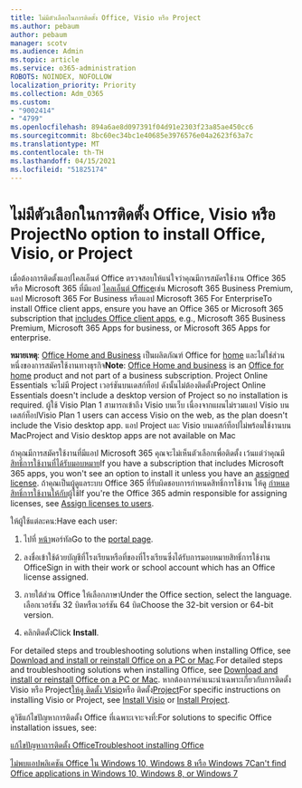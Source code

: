```yaml
---
title: ไม่มีตัวเลือกในการติดตั้ง Office, Visio หรือ Project
ms.author: pebaum
author: pebaum
manager: scotv
ms.audience: Admin
ms.topic: article
ms.service: o365-administration
ROBOTS: NOINDEX, NOFOLLOW
localization_priority: Priority
ms.collection: Adm_O365
ms.custom:
- "9002414"
- "4799"
ms.openlocfilehash: 894a6ae8d097391f04d91e2303f23a85ae450cc6
ms.sourcegitcommit: 8bc60ec34bc1e40685e3976576e04a2623f63a7c
ms.translationtype: MT
ms.contentlocale: th-TH
ms.lasthandoff: 04/15/2021
ms.locfileid: "51825174"
---
```

# <a name="no-option-to-install-office-visio-or-project"></a><span data-ttu-id="e5f33-102">ไม่มีตัวเลือกในการติดตั้ง Office, Visio หรือ Project</span><span class="sxs-lookup"><span data-stu-id="e5f33-102">No option to install Office, Visio, or Project</span></span>

<span data-ttu-id="e5f33-103">เมื่อต้องการติดตั้งแอปไคลเอ็นต์ Office ตรวจสอบให้แน่ใจว่าคุณมีการสมัครใช้งาน Office 365 หรือ Microsoft 365 ที่มีแอป [ไคลเอ็นต์ Office](https://support.office.com/article/office-for-home-and-office-for-business-plans-28cbc8cf-1332-4f04-9123-9b660abb629e)เช่น Microsoft 365 Business Premium, แอป Microsoft 365 For Business หรือแอป Microsoft 365 For Enterprise</span><span class="sxs-lookup"><span data-stu-id="e5f33-103">To install Office client apps, ensure you have an Office 365 or Microsoft 365 subscription that [includes Office client apps](https://support.office.com/article/office-for-home-and-office-for-business-plans-28cbc8cf-1332-4f04-9123-9b660abb629e), e.g., Microsoft 365 Business Premium, Microsoft 365 Apps for business, or Microsoft 365 Apps for enterprise.</span></span>

<span data-ttu-id="e5f33-104">**หมายเหตุ**: [Office Home and Business](https://support.microsoft.com/office/office-for-home-and-office-for-business-plans-28cbc8cf-1332-4f04-9123-9b660abb629e) เป็นผลิตภัณฑ์ Office for [home](https://support.office.com/article/28cbc8cf-1332-4f04-9123-9b660abb629e?wt.mc_id=Alchemy_ClientDIA) และไม่ใช่ส่วนหนึ่งของการสมัครใช้งานทางธุรกิจ</span><span class="sxs-lookup"><span data-stu-id="e5f33-104">**Note**: [Office Home and business](https://support.microsoft.com/office/office-for-home-and-office-for-business-plans-28cbc8cf-1332-4f04-9123-9b660abb629e) is an [Office for home](https://support.office.com/article/28cbc8cf-1332-4f04-9123-9b660abb629e?wt.mc_id=Alchemy_ClientDIA) product and not part of a business subscription.</span></span> <span data-ttu-id="e5f33-105">Project Online Essentials จะไม่มี Project เวอร์ชันบนเดสก์ท็อป ดังนั้นไม่ต้องติดตั้ง</span><span class="sxs-lookup"><span data-stu-id="e5f33-105">Project Online Essentials doesn't include a desktop version of Project so no installation is required.</span></span> <span data-ttu-id="e5f33-106">ผู้ใช้ Visio Plan 1 สามารถเข้าถึง Visio บนเว็บ เนื่องจากแผนไม่รวมแอป Visio บนเดสก์ท็อป</span><span class="sxs-lookup"><span data-stu-id="e5f33-106">Visio Plan 1 users can access Visio on the web, as the plan doesn't include the Visio desktop app.</span></span> <span data-ttu-id="e5f33-107">แอป Project และ Visio บนเดสก์ท็อปไม่พร้อมใช้งานบน Mac</span><span class="sxs-lookup"><span data-stu-id="e5f33-107">Project and Visio desktop apps are not available on Mac</span></span>

<span data-ttu-id="e5f33-108">ถ้าคุณมีการสมัครใช้งานที่มีแอป Microsoft 365 คุณจะไม่เห็นตัวเลือกเพื่อติดตั้ง เว้นแต่ว่าคุณมี[สิทธิ์การใช้งานที่ได้รับมอบหมาย](https://support.office.com/article/what-office-365-business-product-or-license-do-i-have-f8ab5e25-bf3f-4a47-b264-174b1ee925fd?wt.mc_id=scl_installoffice_home)</span><span class="sxs-lookup"><span data-stu-id="e5f33-108">If you have a subscription that includes Microsoft 365 apps, you won't see an option to install it unless you have an [assigned license](https://support.office.com/article/what-office-365-business-product-or-license-do-i-have-f8ab5e25-bf3f-4a47-b264-174b1ee925fd?wt.mc_id=scl_installoffice_home).</span></span> <span data-ttu-id="e5f33-109">ถ้าคุณเป็นผู้ดูแลระบบ Office 365 ที่รับผิดชอบการกําหนดสิทธิ์การใช้งาน ให้ดู [กําหนดสิทธิ์การใช้งานให้กับ](https://support.office.com/article/assign-licenses-to-users-in-office-365-for-business-997596b5-4173-4627-b915-36abac6786dc?wt.mc_id=scl_installoffice_home)ผู้ใช้</span><span class="sxs-lookup"><span data-stu-id="e5f33-109">If you're the Office 365 admin responsible for assigning licenses, see [Assign licenses to users](https://support.office.com/article/assign-licenses-to-users-in-office-365-for-business-997596b5-4173-4627-b915-36abac6786dc?wt.mc_id=scl_installoffice_home).</span></span>


<span data-ttu-id="e5f33-110">ให้ผู้ใช้แต่ละคน:</span><span class="sxs-lookup"><span data-stu-id="e5f33-110">Have each user:</span></span>

1. <span data-ttu-id="e5f33-111">ไปที่ [หน้า](https://portal.office.com/OLS/MySoftware.aspx)พอร์ทัล</span><span class="sxs-lookup"><span data-stu-id="e5f33-111">Go to the [portal page](https://portal.office.com/OLS/MySoftware.aspx).</span></span>

2. <span data-ttu-id="e5f33-112">ลงชื่อเข้าใช้ด้วยบัญชีที่โรงเรียนหรือที่ของที่โรงเรียนซึ่งได้รับการมอบหมายสิทธิ์การใช้งาน Office</span><span class="sxs-lookup"><span data-stu-id="e5f33-112">Sign in with their work or school account which has an Office license assigned.</span></span>

3. <span data-ttu-id="e5f33-113">ภายใต้ส่วน Office ให้เลือกภาษา</span><span class="sxs-lookup"><span data-stu-id="e5f33-113">Under the Office section, select the language.</span></span> <span data-ttu-id="e5f33-114">เลือกเวอร์ชัน 32 บิตหรือเวอร์ชัน 64 บิต</span><span class="sxs-lookup"><span data-stu-id="e5f33-114">Choose the 32-bit version or 64-bit version.</span></span>

4. <span data-ttu-id="e5f33-115">คลิกติดตั้ง</span><span class="sxs-lookup"><span data-stu-id="e5f33-115">Click **Install**.</span></span>

<span data-ttu-id="e5f33-116">For detailed steps and troubleshooting solutions when installing Office, see [Download and install or reinstall Office on a PC or Mac](https://support.office.com/article/4414eaaf-0478-48be-9c42-23adc4716658?wt.mc_id=Alchemy_ClientDIA).</span><span class="sxs-lookup"><span data-stu-id="e5f33-116">For detailed steps and troubleshooting solutions when installing Office, see [Download and install or reinstall Office on a PC or Mac](https://support.office.com/article/4414eaaf-0478-48be-9c42-23adc4716658?wt.mc_id=Alchemy_ClientDIA).</span></span> <span data-ttu-id="e5f33-117">หากต้องการคําแนะนําเฉพาะเกี่ยวกับการติดตั้ง Visio หรือ Project[ให้ดู ติดตั้ง Visio](https://support.office.com/article/f98f21e3-aa02-4827-9167-ddab5b025710)หรือ ติดตั้ง[Project](https://support.office.com/article/7059249b-d9fe-4d61-ab96-5c5bf435f281)</span><span class="sxs-lookup"><span data-stu-id="e5f33-117">For specific instructions on installing Visio or Project, see [Install Visio](https://support.office.com/article/f98f21e3-aa02-4827-9167-ddab5b025710) or [Install Project](https://support.office.com/article/7059249b-d9fe-4d61-ab96-5c5bf435f281).</span></span>

<span data-ttu-id="e5f33-118">ดูวิธีแก้ไขปัญหาการติดตั้ง Office ที่เฉพาะเจาะจงที่:</span><span class="sxs-lookup"><span data-stu-id="e5f33-118">For solutions to specific Office installation issues, see:</span></span>

[<span data-ttu-id="e5f33-119">แก้ไขปัญหาการติดตั้ง Office</span><span class="sxs-lookup"><span data-stu-id="e5f33-119">Troubleshoot installing Office</span></span>](https://support.office.com/article/35ff2def-e0b2-4dac-9784-4cf212c1f6c2#BKMK_ErrorMessages)

[<span data-ttu-id="e5f33-120">ไม่พบแอปพลิเคชัน Office ใน Windows 10, Windows 8 หรือ Windows 7</span><span class="sxs-lookup"><span data-stu-id="e5f33-120">Can't find Office applications in Windows 10, Windows 8, or Windows 7</span></span>](https://support.office.com/article/can-t-find-office-applications-in-windows-10-windows-8-or-windows-7-907ce545-6ae8-459b-8d9d-de6764a635d6)
